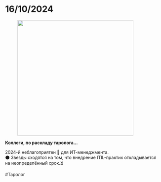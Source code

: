 # 16/10/2024

<div align="left"><figure><img src="../../.gitbook/assets/photo_2025-10-02_14-17-42 (1).jpg" alt="" width="375"><figcaption></figcaption></figure></div>

**Коллеги, по раскладу таролога...**

2024-й неблагоприятен 🔮 для ИТ-менеджмента.\
🌑 Звезды сходятся на том, что внедрение ITIL-практик откладывается на неопределённый срок.⏳

\#Таролог
